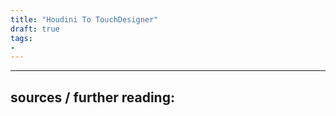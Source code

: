 ```yaml
---
title: "Houdini To TouchDesigner"
draft: true
tags:
- 
---
```




---

sources / further reading:
- 

